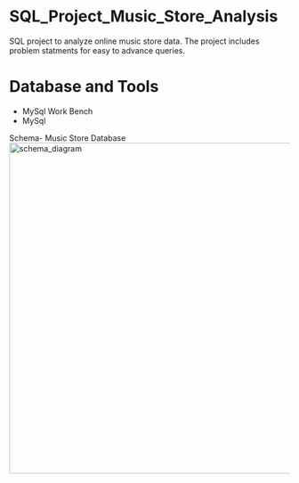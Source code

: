 # SQL_Project_Music_Store_Analysis
SQL project to analyze online music store data. The project includes problem statments for easy to advance queries.

# Database and Tools
* MySql Work Bench
* MySql

Schema- Music Store Database
<img width="594" alt="schema_diagram" src="https://github.com/user-attachments/assets/7f15d9f9-0ee1-4010-bbd6-9b34b14ee384">



